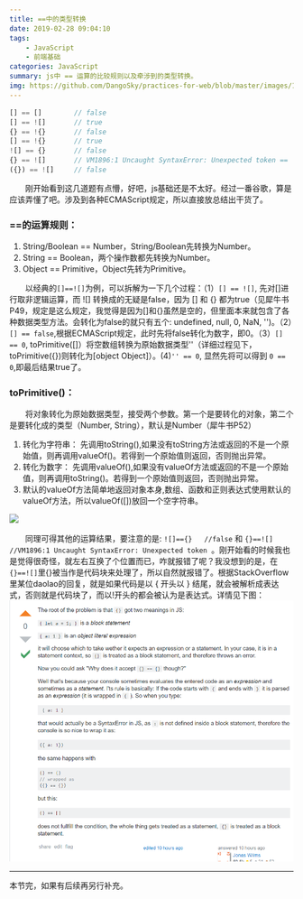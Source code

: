 ```yaml
---
title: ==中的类型转换
date: 2019-02-28 09:04:10
tags: 
    - JavaScript 
    - 前端基础
categories: JavaScript
summary: js中 == 运算的比较规则以及牵涉到的类型转换。
img: https://github.com/DangoSky/practices-for-web/blob/master/images/1.jpg?raw=true
---
```


```js
[] == []        // false
[] == ![]       // true
{} == !{}       // false
[] == !{}       // true
![] == {}       // false  
{} == ![]       // VM1896:1 Uncaught SyntaxError: Unexpected token ==
({}) == ![]     // false   
``` 

&emsp;&emsp;刚开始看到这几道题有点懵，好吧，js基础还是不太好。经过一番谷歌，算是应该弄懂了吧。涉及到各种ECMAScript规定，所以直接放总结出干货了。    

### ==的运算规则：    
1. String/Boolean == Number，String/Boolean先转换为Number。    
2. String == Boolean，两个操作数都先转换为Number。   
3. Object == Primitive，Object先转为Primitive。


&emsp;&emsp;以经典的`[]==![]`为例，可以拆解为一下几个过程：（1）`[] == ![]`, 先对[]进行取非逻辑运算，而 ![] 转换成的无疑是false，因为 [] 和 {} 都为true（见犀牛书P49，规定是这么规定，我觉得是因为[]和{}虽然是空的，但里面本来就包含了各种数据类型方法。会转化为false的就只有五个: undefined, null, 0, NaN, '')。（2）`[] == false`,根据ECMAScript规定，此时先将false转化为数字，即0。（3）`[] == 0`, toPrimitive([]）将空数组转换为原始数据类型''（详细过程见下，toPrimitive({})则转化为[object Object]）。(4)`'' == 0`, 显然先将可以得到 `0 == 0`,即最后结果true了。

### toPrimitive()：
&emsp;&emsp;将对象转化为原始数据类型，接受两个参数。第一个是要转化的对象，第二个是要转化成的类型（Number, String），默认是Number（犀牛书P52）   
1. 转化为字符串： 先调用toString(),如果没有toString方法或返回的不是一个原始值，则再调用valueOf()。若得到一个原始值则返回，否则抛出异常。   
2. 转化为数字： 先调用valueOf(),如果没有valueOf方法或返回的不是一个原始值，则再调用toString()。若得到一个原始值则返回，否则抛出异常。
3. 默认的valueOf方法简单地返回对象本身,数组、函数和正则表达式使用默认的valueOf方法，所以valueOf([])放回一个空字符串。
  
 ![](1.png)  
	
&emsp;&emsp;同理可得其他的运算结果，要注意的是:
`![]=={}   //false`    和  `{}==![]   //VM1896:1 Uncaught SyntaxError: Unexpected token `。刚开始看的时候我也是觉得很奇怪，就左右互换了个位置而已，咋就报错了呢？我没想到的是，在`{}==![]`里{}被当作是代码块来处理了，所以自然就报错了。根据StackOverflow里某位daolao的回复，就是如果代码是以 { 开头以 } 结尾，就会被解析成表达式，否则就是代码块了，而以!开头的都会被认为是表达式。详情见下图：
 ![](==中的类型转换/2.png)  

---
本节完，如果有后续再另行补充。